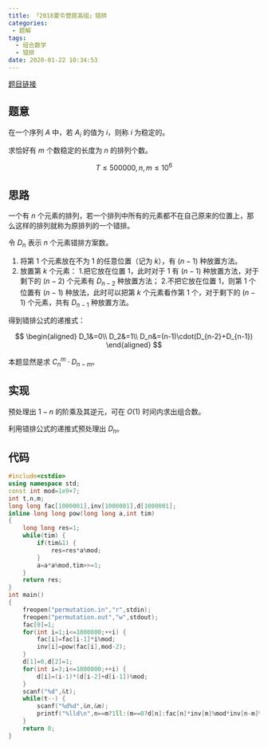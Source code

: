 ```yaml
---
title: 「2018夏令营提高组」错排
categories:
 - 题解
tags:
  - 组合数学
  - 错排
date: 2020-01-22 10:34:53
---
```


[题目链接](http://218.5.5.242:9019/problem/107)

## 题意

在一个序列 $A$ 中，若 $A_i$ 的值为 $i$，则称 $i$ 为稳定的。

求恰好有 $m$ 个数稳定的长度为 $n$ 的排列个数。

$$
T\leq500000,n,m\leq10^6
$$

<!-- more -->

## 思路

一个有 $n$ 个元素的排列，若一个排列中所有的元素都不在自己原来的位置上，那么这样的排列就称为原排列的一个错排。

令 $D_n$ 表示 $n$ 个元素错排方案数。

1. 将第 $1$ 个元素放在不为 $1$ 的任意位置（记为 $k$），有 $(n-1)$ 种放置方法。
2. 放置第 $k$ 个元素：
  1.把它放在位置 $1$，此时对于 $1$ 有 $(n-1)$ 种放置方法，对于剩下的 $(n-2)$ 个元素有 $D_{n-2}$ 种放置方法；
  2.不把它放在位置 $1$，则第 $1$ 个位置有 $(n-1)$ 种放法，此时可以把第 $k$ 个元素看作第 $1$ 个，对于剩下的 $(n-1)$ 个元素，共有 $D_{n-1}$ 种放置方法。

得到错排公式的递推式：

$$
\begin{aligned}
D_1&=0\\
D_2&=1\\
D_n&=(n-1)\cdot(D_{n-2}+D_{n-1})
\end{aligned}
$$

本题显然是求 $C^m_n\cdot D_{n-m}$。

## 实现

预处理出 $1-n$ 的阶乘及其逆元，可在 $O(1)$ 时间内求出组合数。

利用错排公式的递推式预处理出 $D_n$。

## 代码

```cpp
#include<cstdio>
using namespace std;
const int mod=1e9+7;
int t,n,m;
long long fac[1000001],inv[1000001],d[1000001];
inline long long pow(long long a,int tim)
{
    long long res=1;
    while(tim) {
        if(tim&1) {
            res=res*a%mod;
        }
        a=a*a%mod,tim>>=1;
    }
    return res;
}
int main()
{
    freopen("permutation.in","r",stdin);
    freopen("permutation.out","w",stdout);
    fac[0]=1;
    for(int i=1;i<=1000000;++i) {
        fac[i]=fac[i-1]*i%mod;
        inv[i]=pow(fac[i],mod-2);
    }
    d[1]=0,d[2]=1;
    for(int i=3;i<=1000000;++i) {
        d[i]=(i-1)*(d[i-2]+d[i-1])%mod;
    }
    scanf("%d",&t);
    while(t--) {
        scanf("%d%d",&n,&m);
        printf("%lld\n",n==m?1ll:(m==0?d[n]:fac[n]*inv[m]%mod*inv[n-m]%mod*d[n-m]%mod));
    }
    return 0;
}
```
